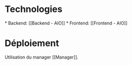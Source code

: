 <h1>Technologies</h1>
* Backend: [[Backend - AIO]]
* Frontend: [[Frontend - AIO]]

<h1>Déploiement</h1>
Utilisation du manager [[Manager]].
